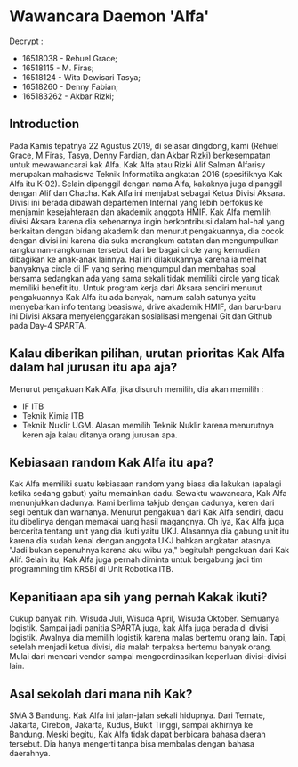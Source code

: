 # Wawancara Daemon 'Alfa'
Decrypt :
- 16518038 - Rehuel Grace;
- 16518115 - M. Firas;
- 16518124 - Wita Dewisari Tasya;
- 16518260 - Denny Fabian;
- 165183262 - Akbar Rizki;

## Introduction
Pada Kamis tepatnya 22 Agustus 2019, di selasar dingdong, kami (Rehuel Grace, M.Firas, Tasya, Denny Fardian, dan Akbar Rizki) berkesempatan untuk mewawancarai kak Alfa.
Kak Alfa atau Rizki Alif Salman Alfarisy merupakan mahasiswa Teknik Informatika angkatan 2016 (spesifiknya Kak Alfa itu K-02). Selain dipanggil dengan nama Alfa, kakaknya juga dipanggil dengan Alif dan Chacha.
Kak Alfa ini menjabat sebagai Ketua Divisi Aksara. Divisi ini berada dibawah departemen Internal yang lebih berfokus ke menjamin kesejahteraan dan akademik anggota HMIF.
Kak Alfa memilih divisi Aksara karena dia sebenarnya ingin berkontribusi dalam hal-hal yang berkaitan dengan bidang akademik dan menurut pengakuannya, dia cocok dengan divisi ini karena dia suka merangkum catatan dan mengumpulkan rangkuman-rangkuman tersebut dari berbagai circle yang kemudian dibagikan ke anak-anak lainnya. Hal ini dilakukannya karena ia melihat banyaknya circle di IF yang sering mengumpul dan membahas soal bersama sedangkan ada yang sama sekali tidak memiliki circle yang tidak memiliki benefit itu.
Untuk program kerja dari Aksara sendiri menurut pengakuannya Kak Alfa itu ada banyak, namum salah satunya yaitu menyebarkan info tentang beasiswa, drive akademik HMIF, dan baru-baru ini Divisi Aksara menyelenggarakan sosialisasi mengenai Git dan Github pada Day-4 SPARTA.

## Kalau diberikan pilihan, urutan prioritas Kak Alfa dalam hal jurusan itu apa aja?
Menurut pengakuan Kak Alfa, jika disuruh memilih, dia akan memilih :
* IF ITB
* Teknik Kimia ITB
* Teknik Nuklir UGM.
  Alasan memilih Teknik Nuklir karena menurutnya keren aja kalau ditanya orang jurusan apa.

## Kebiasaan random Kak Alfa itu apa?
Kak Alfa memiliki suatu kebiasaan random yang biasa dia lakukan (apalagi ketika sedang gabut) yaitu memainkan dadu. Sewaktu wawancara, Kak Alfa menunjukkan dadunya. Kami berlima takjub dengan dadunya, keren dari segi bentuk dan warnanya.
Menurut pengakuan dari Kak Alfa sendiri, dadu itu dibelinya dengan memakai uang hasil magangnya. Oh iya, Kak Alfa juga bercerita tentang unit yang dia ikuti yaitu UKJ. Alasannya dia gabung unit itu karena dia sudah kenal dengan anggota UKJ bahkan angkatan atasnya. "Jadi bukan sepenuhnya karena aku wibu ya," begitulah pengakuan dari Kak Alif.
Selain itu, Kak Alfa juga pernah diminta untuk bergabung jadi tim programming tim KRSBI di Unit Robotika ITB.

## Kepanitiaan apa sih yang pernah Kakak ikuti?
Cukup banyak nih. Wisuda Juli, Wisuda April, Wisuda Oktober. Semuanya logistik. Sampai jadi panitia SPARTA juga, kak Alfa juga berada di divisi logistik. Awalnya dia memilih logistik karena malas bertemu orang lain. Tapi, setelah menjadi ketua divisi,
dia malah terpaksa bertemu banyak orang. Mulai dari mencari vendor sampai mengoordinasikan keperluan divisi-divisi lain.

## Asal sekolah dari mana nih Kak?
SMA 3 Bandung. Kak Alfa ini jalan-jalan sekali hidupnya. Dari Ternate, Jakarta, Cirebon, Jakarta, Kudus, Bukit Tinggi, sampai akhirnya ke Bandung. Meski begitu, Kak Alfa tidak dapat berbicara
bahasa daerah tersebut. Dia hanya mengerti tanpa bisa membalas dengan bahasa daerahnya.
